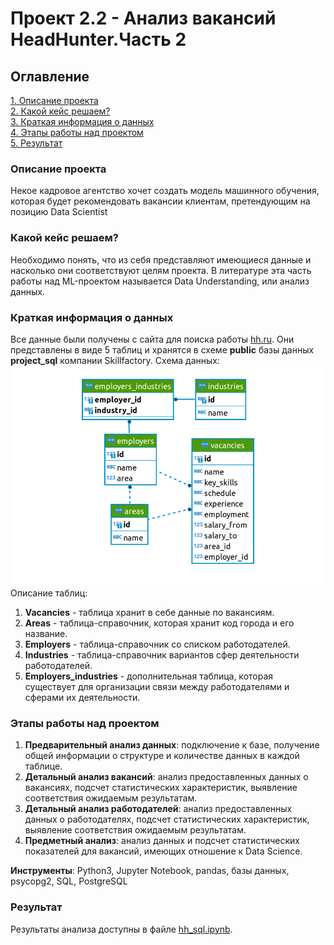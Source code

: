 
# Проект 2.2 - Анализ вакансий HeadHunter.Часть 2
## Оглавление  
[1. Описание проекта](https://github.com/Anaiya798/Skillfactory/blob/main/module_2.2/README.md#Описание-проекта)  
[2. Какой кейс решаем?](https://github.com/Anaiya798/Skillfactory/blob/main/module_2.2/README.md#Какой-кейс-решаем)  
[3. Краткая информация о данных](https://github.com/Anaiya798/Skillfactory/blob/main/module_2.2/README.md#Краткая-информация-о-данных)   
[4. Этапы работы над проектом](https://github.com/Anaiya798/Skillfactory/blob/main/module_2.2/README.md#Этапы-работы-над-проектом)  
[5. Результат](https://github.com/Anaiya798/Skillfactory/blob/main/module_2.2/README.md#Результат)

### Описание проекта  
Некое кадровое агентство хочет создать модель машинного обучения, которая будет рекомендовать вакансии клиентам, претендующим на позицию Data Scientist

### Какой кейс решаем?  
Необходимо понять, что из себя представляют имеющиеся данные и насколько они соответствуют целям проекта. В литературе эта часть работы над ML-проектом называется Data Understanding, или анализ данных.  

### Краткая информация о данных  
Все данные были получены с сайта для поиска работы [hh.ru](https://hh.ru/). Они представлены в виде 5 таблиц и хранятся в схеме **public** базы данных **project_sql** компании Skillfactory.
Схема данных:
![data_scheme](https://github.com/Anaiya798/Skillfactory/blob/main/module_2.2/imgs/data_scheme.png)
Описание таблиц:
1. **Vacancies** - таблица хранит в себе данные по вакансиям.  
2. **Areas** - таблица-справочник, которая хранит код города и его название.  
3. **Employers** - таблица-справочник со списком работодателей.  
4. **Industries** - таблица-справочник вариантов сфер деятельности работодателей.
5. **Employers_industries** - дополнительная таблица, которая существует для организации связи между работодателями и сферами их деятельности.


### Этапы работы над проектом
1. **Предварительный анализ данных**: подключение к базе, получение общей информации о структуре и количестве данных в каждой таблице.  
2. **Детальный анализ вакансий**: анализ предоставленных данных о вакансиях, подсчет статистических характеристик, выявление соответствия ожидаемым результатам.   
3. **Детальный анализ работодателей**: анализ предоставленных данных о работодателях, подсчет статистических характеристик, выявление соответствия ожидаемым результатам.    
4. **Предметный анализ**: анализ данных и подсчет статистических показателей для вакансий, имеющих отношение к Data Science.

**Инструменты**: Python3, Jupyter Notebook, pandas, базы данных, psycopg2, SQL, PostgreSQL
### Результат  
Результаты анализа доступны в файле [hh_sql.ipynb](https://github.com/Anaiya798/Skillfactory/blob/main/module_2.2/hh_sql.ipynb).  

